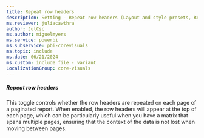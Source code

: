 ```yaml
---
title: Repeat row headers
description: Setting - Repeat row headers (Layout and style presets, Repeat row headers)
ms.reviewer: juliacawthra
author: JulCsc
ms.author: miguelmyers
ms.service: powerbi
ms.subservice: pbi-corevisuals
ms.topic: include
ms.date: 06/21/2024
ms.custom: include file - variant
LocalizationGroup: core-visuals
---
```

##### Repeat row headers

This toggle controls whether the row headers are repeated on each page of a paginated report. When enabled, the row headers will appear at the top of each page, which can be particularly useful when you have a matrix that spans multiple pages, ensuring that the context of the data is not lost when moving between pages.
